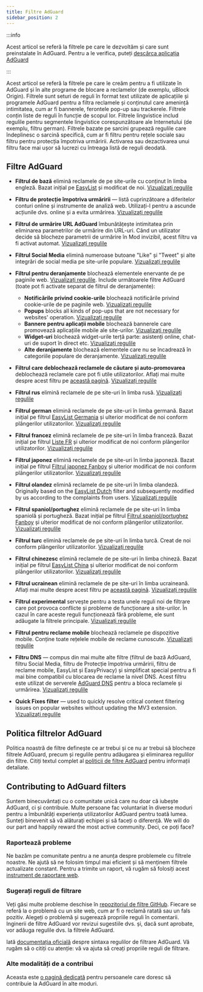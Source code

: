 ```yaml
---
title: Filtre AdGuard
sidebar_position: 2
---
```


:::info

Acest articol se referă la filtrele pe care le dezvoltăm și care sunt preinstalate în AdGuard. Pentru a le verifica, puteți [descărca aplicația AdGuard](https://agrd.io/download-kb-adblock)

:::

Acest articol se referă la filtrele pe care le creăm pentru a fi utilizate în AdGuard și în alte programe de blocare a reclamelor (de exemplu, uBlock Origin). Filtrele sunt seturi de reguli în format text utilizate de aplicațiile și programele AdGuard pentru a filtra reclamele și conținutul care amenință intimitatea, cum ar fi bannerele, ferontele pop-up sau trackerele. Filtrele conțin liste de reguli în funcție de scopul lor. Filtrele lingvistice includ regulile pentru segmentele lingvistice corespunzătoare ale Internetului (de exemplu, filtru german). Filtrele bazate pe sarcini grupează regulile care îndeplinesc o sarcină specifică, cum ar fi filtru pentru rețele sociale sau filtru pentru protecția împotriva urmăririi. Activarea sau dezactivarea unui filtru face mai ușor să lucrezi cu întreaga listă de reguli deodată.

## Filtre AdGuard

- **Filtrul de bază** elimină reclamele de pe site-urile cu conținut în limba engleză. Bazat inițial pe [EasyList](https://easylist.to/) și modificat de noi. [Vizualizați regulile](https://raw.githubusercontent.com/AdguardTeam/FiltersRegistry/master/filters/filter_2_Base/filter.txt)
- **Filtru de protecție împotriva urmăririi** — listă cuprinzătoare a diferitelor conturi online și instrumente de analiză web. Utilizați-l pentru a ascunde acțiunile dvs. online și a evita urmărirea. [Vizualizați regulile](https://raw.githubusercontent.com/AdguardTeam/FiltersRegistry/master/filters/filter_3_Spyware/filter.txt)
- **Filtrul de urmărire URL AdGuard** îmbunătățește intimitatea prin eliminarea parametrilor de urmărire din URL-uri. Când un utilizator decide să blocheze parametrii de urmărire în Mod invizibil, acest filtru va fi activat automat. [Vizualizați regulile](https://raw.githubusercontent.com/AdguardTeam/FiltersRegistry/master/filters/filter_17_TrackParam/filter.txt)
- **Filtrul Social Media** elimină numeroase butoane "Like" și "Tweet" și alte integrări de social media pe site-urile populare. [Vizualizați regulile](https://raw.githubusercontent.com/AdguardTeam/FiltersRegistry/master/filters/filter_4_Social/filter.txt)
- **Filtrul pentru deranjamente** blochează elementele enervante de pe paginile web. [Vizualizați regulile](https://raw.githubusercontent.com/AdguardTeam/FiltersRegistry/master/filters/filter_14_Annoyances/filter.txt). Include următoarele filtre AdGuard (toate pot fi activate separat de filtrul de deranjamente):

    - **Notificările privind cookie-urile** blochează notificările privind cookie-urile de pe paginile web. [Vizualizați regulile](https://raw.githubusercontent.com/AdguardTeam/FiltersRegistry/master/filters/filter_18_Annoyances_Cookies/filter.txt)
    - **Popups** blocks all kinds of pop-ups that are not necessary for websites' operation. [Vizualizați regulile](https://raw.githubusercontent.com/AdguardTeam/FiltersRegistry/master/filters/filter_19_Annoyances_Popups/filter.txt)
    - **Bannere pentru aplicații mobile** blochează bannerele care promovează aplicațiile mobile ale site-urilor. [Vizualizați regulile](https://raw.githubusercontent.com/AdguardTeam/FiltersRegistry/master/filters/filter_20_Annoyances_MobileApp/filter.txt)
    - **Widget-uri** blochează widget-urile terță parte: asistenți online, chat-uri de suport în direct etc. [Vizualizați regulile](https://raw.githubusercontent.com/AdguardTeam/FiltersRegistry/master/filters/filter_22_Annoyances_Widgets/filter.txt)
    - **Alte deranjamente** blochează elementele care nu se încadrează în categoriile populare de deranjamente. [Vizualizați regulile](https://raw.githubusercontent.com/AdguardTeam/FiltersRegistry/master/filters/filter_21_Annoyances_Other/filter.txt)

- **Filtrul care deblochează reclamele de căutare și auto-promovarea** deblochează reclamele care pot fi utile utilizatorilor. Aflați mai multe despre acest filtru pe [această pagină](../search-ads). [Vizualizați regulile](https://raw.githubusercontent.com/AdguardTeam/FiltersRegistry/master/filters/filter_10_Useful/filter.txt)
- **Filtrul rus** elimină reclamele de pe site-uri în limba rusă. [Vizualizați regulile](https://raw.githubusercontent.com/AdguardTeam/FiltersRegistry/master/filters/filter_1_Russian/filter.txt)
- **Filtrul german** elimină reclamele de pe site-uri în limba germană. Bazat inițial pe filtrul [EasyList Germania](https://easylist.to/) și ulterior modificat de noi conform plângerilor utilizatorilor. [Vizualizați regulile](https://raw.githubusercontent.com/AdguardTeam/FiltersRegistry/master/filters/filter_6_German/filter.txt)
- **Filtrul francez** elimină reclamele de pe site-uri în limba franceză. Bazat inițial pe filtrul [Liste FR](https://forums.lanik.us/viewforum.php?f=91) și ulterior modificat de noi conform plângerilor utilizatorilor. [Vizualizați regulile](https://raw.githubusercontent.com/AdguardTeam/FiltersRegistry/master/filters/filter_16_French/filter.txt)
- **Filtrul japonez** elimină reclamele de pe site-uri în limba japoneză. Bazat inițial pe filtrul [Filtrul japonez Fanboy](https://www.fanboy.co.nz/fanboy-japanese.txt) și ulterior modificat de noi conform plângerilor utilizatorilor. [Vizualizați regulile](https://raw.githubusercontent.com/AdguardTeam/FiltersRegistry/master/filters/filter_7_Japanese/filter.txt)
- **Filtrul olandez** elimină reclamele de pe site-uri în limba olandeză. Originally based on the [EasyList Dutch](https://easylist.to/) filter and subsequently modified by us according to the complaints from users. [Vizualizați regulile](https://raw.githubusercontent.com/AdguardTeam/FiltersRegistry/master/filters/filter_8_Dutch/filter.txt)
- **Filtrul spaniol/portughez** elimină reclamele de pe site-uri în limba spaniolă și portugheză. Bazat inițial pe filtrul [Filtrul spaniol/portughez Fanboy](https://www.fanboy.co.nz/fanboy-espanol.txt) și ulterior modificat de noi conform plângerilor utilizatorilor. [Vizualizați regulile](https://raw.githubusercontent.com/AdguardTeam/FiltersRegistry/master/filters/filter_9_Spanish/filter.txt)
- **Filtrul turc** elimină reclamele de pe site-uri în limba turcă. Creat de noi conform plângerilor utilizatorilor. [Vizualizați regulile](https://raw.githubusercontent.com/AdguardTeam/FiltersRegistry/master/filters/filter_13_Turkish/filter.txt)
- **Filtrul chinezesc** elimină reclamele de pe site-uri în limba chineză. Bazat inițial pe filtrul [EasyList China](https://github.com/easylist/easylistchina) și ulterior modificat de noi conform plângerilor utilizatorilor. [Vizualizați regulile](https://raw.githubusercontent.com/AdguardTeam/FiltersRegistry/master/filters/filter_224_Chinese/filter.txt)
- **Filtrul ucrainean** elimină reclamele de pe site-uri în limba ucraineană. Aflați mai multe despre acest filtru pe [această pagină](https://adguard.com/en/blog/ukrainian-filter.html). [Vizualizați regulile](https://raw.githubusercontent.com/AdguardTeam/FiltersRegistry/master/filters/filter_23_Ukrainian/filter.txt)
- **Filtrul experimental** servește pentru a testa unele reguli noi de filtrare care pot provoca conflicte și probleme de funcționare a site-urilor. În cazul în care aceste reguli funcționează fără probleme, ele sunt adăugate la filtrele principale. [Vizualizați regulile](https://raw.githubusercontent.com/AdguardTeam/FiltersRegistry/master/filters/filter_5_Experimental/filter.txt)
- **Filtrul pentru reclame mobile** blochează reclamele pe dispozitive mobile. Conține toate rețelele mobile de reclame cunoscute. [Vizualizați regulile](https://raw.githubusercontent.com/AdguardTeam/FiltersRegistry/master/filters/filter_11_Mobile/filter.txt)
- **Filtru DNS** — compus din mai multe alte filtre (filtrul de bază AdGuard, filtru Social Media, filtru de Protecție împotriva urmăririi, filtru de reclame mobile, EasyList și EasyPrivacy) și simplificat special pentru a fi mai bine compatibil cu blocarea de reclame la nivel DNS. Acest filtru este utilizat de serverele [AdGuard DNS](https://adguard-dns.io/kb) pentru a bloca reclamele și urmărirea. [Vizualizați regulile](https://raw.githubusercontent.com/AdguardTeam/FiltersRegistry/master/filters/filter_15_DnsFilter/filter.txt)
- **Quick Fixes filter** — used to quickly resolve critical content filtering issues on popular websites without updating the MV3 extension. [Vizualizați regulile](https://filters.adtidy.org/extension/chromium-mv3/filters/24.txt)

## Politica filtrelor AdGuard

Politica noastră de filtre definește ce ar trebui și ce nu ar trebui să blocheze filtrele AdGuard, precum și regulile pentru adăugarea și eliminarea regulilor din filtre. Citiți textul complet al [politicii de filtre AdGuard](../filter-policy) pentru informații detaliate.

## Contributing to AdGuard filters

Suntem binecuvântați cu o comunitate unică care nu doar că iubește AdGuard, ci și contribuie. Multe persoane fac voluntariat în diverse moduri pentru a îmbunătăți experiența utilizatorilor AdGuard pentru toată lumea. Sunteți binevenit să vă alăturați echipei și să faceți o diferență. We will do our part and happily reward the most active community. Deci, ce poți face?

### Raportează probleme

Ne bazăm pe comunitate pentru a ne anunța despre problemele cu filtrele noastre. Ne ajută să ne folosim timpul mai eficient și să menținem filtrele actualizate constant. Pentru a trimite un raport, vă rugăm să folosiți acest [instrument de raportare web](https://agrd.io/report).

### Sugerați reguli de filtrare

Veți găsi multe probleme deschise în [repozitoriul de filtre GitHub](https://github.com/AdguardTeam/AdguardFilters/issues). Fiecare se referă la o problemă cu un site web, cum ar fi o reclamă ratată sau un fals pozitiv. Alegeți o problemă și sugerează propriile reguli în comentarii. Inginerii de filtre AdGuard vor revizui sugestiile dvs. și, dacă sunt aprobate, vor adăuga regulile dvs. la filtrele AdGuard.

Iată [documentația oficială](../create-own-filters) despre sintaxa regulilor de filtrare AdGuard. Vă rugăm să o citiți cu atenție: vă va ajuta să creați propriile reguli de filtrare.

### Alte modalități de a contribui

Aceasta este [o pagină dedicată](https://adguard.com/contribute.html) pentru persoanele care doresc să contribuie la AdGuard în alte moduri.
